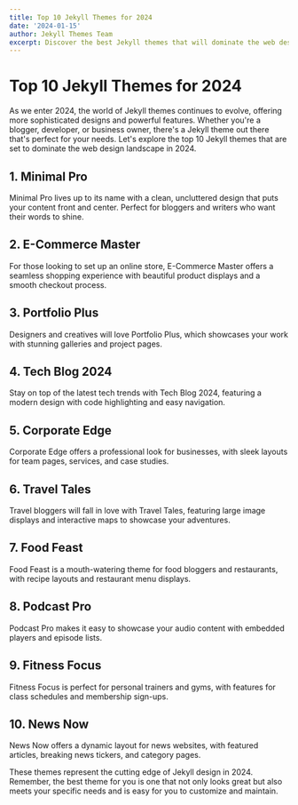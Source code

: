 ```yaml
---
title: Top 10 Jekyll Themes for 2024
date: '2024-01-15'
author: Jekyll Themes Team
excerpt: Discover the best Jekyll themes that will dominate the web design landscape in 2024. From minimalist designs to feature-rich templates, we've got you covered.
---
```


# Top 10 Jekyll Themes for 2024

As we enter 2024, the world of Jekyll themes continues to evolve, offering more sophisticated designs and powerful features. Whether you're a blogger, developer, or business owner, there's a Jekyll theme out there that's perfect for your needs. Let's explore the top 10 Jekyll themes that are set to dominate the web design landscape in 2024.

## 1. Minimal Pro

Minimal Pro lives up to its name with a clean, uncluttered design that puts your content front and center. Perfect for bloggers and writers who want their words to shine.

## 2. E-Commerce Master

For those looking to set up an online store, E-Commerce Master offers a seamless shopping experience with beautiful product displays and a smooth checkout process.

## 3. Portfolio Plus

Designers and creatives will love Portfolio Plus, which showcases your work with stunning galleries and project pages.

## 4. Tech Blog 2024

Stay on top of the latest tech trends with Tech Blog 2024, featuring a modern design with code highlighting and easy navigation.

## 5. Corporate Edge

Corporate Edge offers a professional look for businesses, with sleek layouts for team pages, services, and case studies.

## 6. Travel Tales

Travel bloggers will fall in love with Travel Tales, featuring large image displays and interactive maps to showcase your adventures.

## 7. Food Feast

Food Feast is a mouth-watering theme for food bloggers and restaurants, with recipe layouts and restaurant menu displays.

## 8. Podcast Pro

Podcast Pro makes it easy to showcase your audio content with embedded players and episode lists.

## 9. Fitness Focus

Fitness Focus is perfect for personal trainers and gyms, with features for class schedules and membership sign-ups.

## 10. News Now

News Now offers a dynamic layout for news websites, with featured articles, breaking news tickers, and category pages.

These themes represent the cutting edge of Jekyll design in 2024. Remember, the best theme for you is one that not only looks great but also meets your specific needs and is easy for you to customize and maintain.

